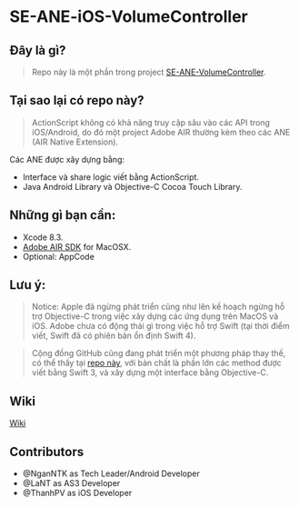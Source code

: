 # SE-ANE-iOS-VolumeController

## Đây là gì?

>Repo này là một phần trong project [SE-ANE-VolumeController](https://github.com/NganNTK/SE-AIRNativeExtension).

## Tại sao lại có repo này?

>ActionScript không có khả năng truy cập sâu vào các API trong iOS/Android, do đó một project Adobe AIR thường kèm theo các ANE (AIR Native Extension). 

Các ANE được xây dựng bằng:

* Interface và share logic viết bằng ActionScript.
* Java Android Library và Objective-C Cocoa Touch Library.

## Những gì bạn cần:

* Xcode 8.3.
* [Adobe AIR SDK](http://www.adobe.com/devnet/air/air-sdk-download.html) for MacOSX.
* Optional: AppCode

## Lưu ý:

>Notice: Apple đã ngừng phát triển cũng như lên kế hoạch ngừng hỗ trợ Objective-C trong việc xây dựng các ứng dụng trên MacOS và iOS. Adobe chưa có động thái gì trong việc hỗ trợ Swift (tại thời điểm viết, Swift đã có phiên bản ổn định Swift 4).

>Cộng đồng GitHub cũng đang phát triển một phương pháp thay thế, có thể thấy tại [repo này](https://github.com/tuarua/Swift-IOS-ANE), với bản chất là phần lớn các method được viết bằng Swift 3, và xây dựng một interface bằng Objective-C.

## Wiki

[Wiki](/wiki/ANE-iOS-VolumeController.md)

## Contributors

* @NganNTK as Tech Leader/Android Developer
* @LaNT as AS3 Developer
* @ThanhPV as iOS Developer